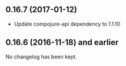 ## 0.16.7 (2017-01-12)

* Update compojure-api dependency to 1.1.10

## 0.16.6 (2016-11-18) and earlier

No changelog has been kept.
